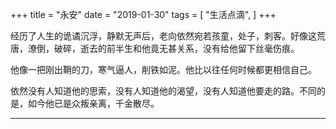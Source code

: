 +++
title = "永安"
date = "2019-01-30"
tags = [
    "生活点滴",
]
+++

经历了人生的诡谲沉浮，静默无声后，老向依然宛若孩童，处子，刺客。好像这荒唐，潦倒，破碎，逝去的前半生和他竟无甚关系，没有给他留下丝毫伤痕。

他像一把刚出鞘的刀，寒气逼人，削铁如泥。他比以往任何时候都更相信自己。

依然没有人知道他的思索，没有人知道他的渴望，没有人知道他要走的路。不同的是，如今他已是众叛亲离，千金散尽。

---